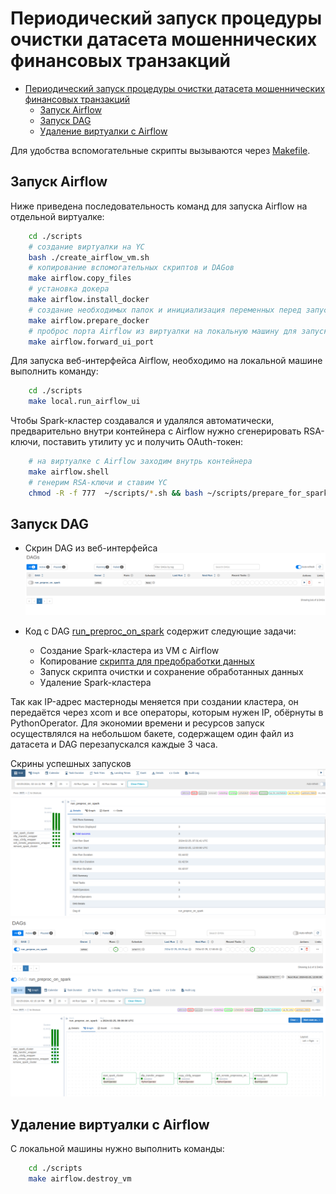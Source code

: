 # Периодический запуск процедуры очистки датасета мошеннических финансовых транзакций

<!-- TOC -->

- [Периодический запуск процедуры очистки датасета мошеннических финансовых транзакций](#периодический-запуск-процедуры-очистки-датасета-мошеннических-финансовых-транзакций)
  - [Запуск Airflow](#запуск-airflow)
  - [Запуск DAG](#запуск-dag)
  - [Удаление виртуалки с Airflow](#удаление-виртуалки-с-airflow)

<!-- /TOC -->
Для удобства вспомогательные скрипты вызываются через [Makefile](./scripts/Makefile).

## Запуск Airflow

Ниже приведена последовательность команд для запуска Airflow на отдельной виртуалке:

```bash
    cd ./scripts
    # создание виртуалки на YC
    bash ./create_airflow_vm.sh
    # копирование вспомогательных скриптов и DAGов
    make airflow.copy_files
    # установка докера
    make airflow.install_docker
    # создание необходимых папок и инициализация переменных перед запуском докера
    make airflow.prepare_docker
    # проброс порта Airflow из виртуалки на локальную машину для запуска UI
    make airflow.forward_ui_port
```

Для запуска веб-интерфейса Airflow, необходимо на локальной машине выполнить команду:

```bash
    cd ./scripts 
    make local.run_airflow_ui
```

Чтобы Spark-кластер создавался и удалялся автоматически, предварительно внутри контейнера с Airflow нужно сгенерировать RSA-ключи, поставить утилиту yc и получить OAuth-токен:

```bash
    # на виртуалке с Airflow заходим внутрь контейнера
    make airflow.shell
    # генерим RSA-ключи и ставим YC
    chmod -R -f 777  ~/scripts/*.sh && bash ~/scripts/prepare_for_spark.sh
```

## Запуск DAG

* Скрин DAG из веб-интерфейса
  ![DAGS](images/dags.png)

* Код с DAG [run_preproc_on_spark](./dags/preprocess_by_schedule.py) содержит следующие задачи:
  * Создание Spark-кластера из VM с Airflow
  * Копирование [скрипта для предобработки данных](./scripts/preproc.py)
  * Запуск скрипта очистки и сохранение обработанных данных
  * Удаление Spark-кластера

Так как IP-адрес мастерноды меняется при создании кластера, он передаётся через xcom и все операторы, которым нужен IP, обёрнуты в PythonOperator. Для экономии времени и ресурсов запуск осуществлялся на небольшом бакете, содержащем один файл из датасета и DAG перезапускался каждые 3 часа.

Скрины успешных запусков
![dag_report](images/dags_report.png)
![three_dag_runs](images/three_dag_runs.png)
![dag_view](images/dag_view.png)

## Удаление виртуалки с Airflow

С локальной машины нужно выполнить команды:

```bash
    cd ./scripts
    make airflow.destroy_vm
```